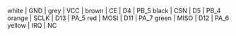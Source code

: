 
white   | GND  |
grey    | VCC  |
brown   | CE   | D4  | PB_5
black   | CSN  | D5  | PB_4
orange  | SCLK | D13 | PA_5
red     | MOSI | D11 | PA_7
green   | MISO | D12 | PA_6
yellow  | IRQ  | NC
